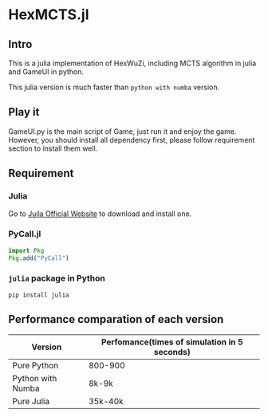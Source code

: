 # HexMCTS.jl

## Intro

This is a julia implementation of HexWuZi, including MCTS algorithm in julia and GameUI in python.

This julia version is much faster than `python with numba` version.

## Play it

GameUI.py is the main script of Game, just run it and enjoy the game. However, you should install all dependency first, please follow requirement section to install them well.

## Requirement

### Julia

Go to [Juila Official Website](https://julialang.org/downloads//) to download and install one.

### PyCall.jl

```julia
import Pkg
Pkg.add("PyCall")
```

### `julia` package in Python

```shell
pip install julia
```

## Performance comparation of each version

| Version           | Perfomance(times of simulation in 5 seconds) |
| ----------------- | -------------------------------------------- |
| Pure Python       | 800-900                                      |
| Python with Numba | 8k-9k                                        |
| Pure Julia        | 35k-40k                                      |